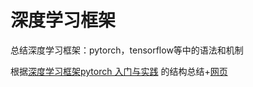 # 深度学习框架
总结深度学习框架：pytorch，tensorflow等中的语法和机制

根据[深度学习框架pytorch 入门与实践](https://github.com/chenyuntc/pytorch-book) 的结构总结+[网页](https://pytorch.apachecn.org/docs/1.2/intermediate/model_parallel_tutorial.html)

